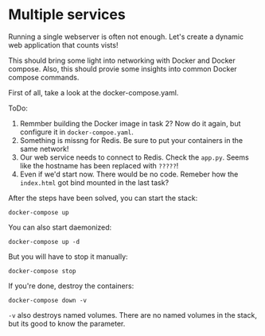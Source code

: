 # Multiple services
Running a single webserver is often not enough.
Let's create a dynamic web application that counts vists!

This should bring some light into networking with Docker and Docker compose.
Also, this should provie some insights into common Docker compose commands.

First of all, take a look at the docker-compose.yaml.

ToDo:
 1. Remmber building the Docker image in task 2? Now do it again, but configure it in `docker-compoe.yaml`. 
 2. Something is missng for Redis. Be sure to put your containers in the same network!
 3. Our web service needs to connect to Redis. Check the `app.py`. Seems like the hostname has been replaced with `?????`!
 4. Even if we'd start now. There would be no code. Remeber how the `index.html` got bind mounted in the last task?

After the steps have been solved, you can start the stack:
```shell
docker-compose up
```

You can also start daemonized:
```shell
docker-compose up -d
```

But you will have to stop it manually:
```shell
docker-compose stop
```

If you're done, destroy the containers:
```shell
docker-compose down -v
```
`-v` also destroys named volumes.
There are no named volumes in the stack, but its good to know the parameter.
